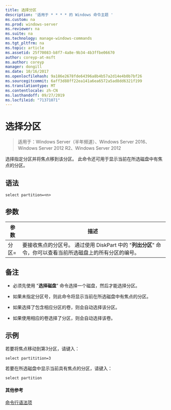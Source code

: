 ```yaml
---
title: 选择分区
description: '适用于 * * * * 的 Windows 命令主题 '
ms.custom: na
ms.prod: windows-server
ms.reviewer: na
ms.suite: na
ms.technology: manage-windows-commands
ms.tgt_pltfrm: na
ms.topic: article
ms.assetid: 25f70083-b8f7-4a8e-9b34-4b3ffbe06670
author: coreyp-at-msft
ms.author: coreyp
manager: dongill
ms.date: 10/16/2017
ms.openlocfilehash: 9a186e2678fde64396a8b4b57a2d14e4b0b7bf26
ms.sourcegitcommit: 6aff3d88ff22ea141a6ea6572a5ad8dd6321f199
ms.translationtype: MT
ms.contentlocale: zh-CN
ms.lasthandoff: 09/27/2019
ms.locfileid: "71371071"
---
```

# <a name="select-partition"></a>选择分区

>适用于：Windows Server（半年频道）、Windows Server 2016、Windows Server 2012 R2、Windows Server 2012

选择指定分区并将焦点移到该分区。 此命令还可用于显示当前在所选磁盘中有焦点的分区。  
  
  
  
## <a name="syntax"></a>语法  
  
```  
select partition=<n>  
```  
  
## <a name="parameters"></a>参数  
  
|   参数    |                                                                                    描述                                                                                    |
|----------------|-----------------------------------------------------------------------------------------------------------------------------------------------------------------------------------|
| 分区\=<n> | 要接收焦点的分区号。 通过使用 DiskPart 中的 "**列出分区**" 命令，你可以查看当前所选磁盘上的所有分区的编号。 |
  
## <a name="remarks"></a>备注  
  
-   必须先使用 "**选择磁盘**" 命令选择一个磁盘，然后才能选择分区。  
  
-   如果未指定分区号，则此命令将显示当前在所选磁盘中有焦点的分区。  
  
-   如果选择了包含相应分区的卷，则会自动选择该分区。  
  
-   如果使用相应的卷选择了分区，则会自动选择该卷。  
  
## <a name="BKMK_examples"></a>示例  
若要将焦点移动到第3分区，请键入：  
  
```  
select partitition=3  
```  
  
若要在所选磁盘中显示当前具有焦点的分区，请键入：  
  
```  
select partition  
```  
  
#### <a name="additional-references"></a>其他参考  
[命令行语法项](command-line-syntax-key.md)  
  

  

